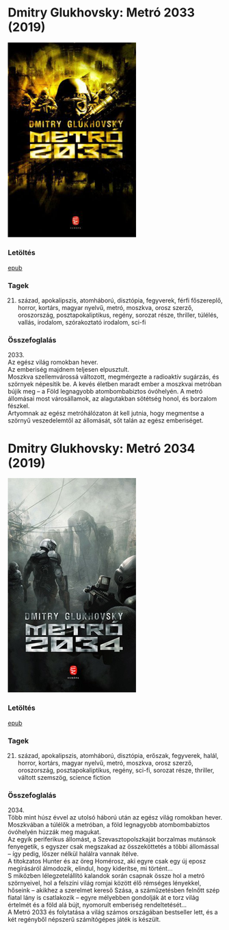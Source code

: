 # <a name="id_482">Dmitry Glukhovsky: Metró 2033 (2019)</a>
<img src="https://github.com/BercziSandor/calibre_lib/raw/main/Dmitry%20Glukhovsky/Metro%202033%20%28482%29/cover.jpg" alt="cover" width="300"/>

### Letöltés
[epub](https://github.com/BercziSandor/calibre_lib/raw/main/Dmitry%20Glukhovsky/Metro%202033%20%28482%29/Metro%202033%20-%20Dmitry%20Glukhovsky.epub)

### Tagek
21. század, apokalipszis, atomháború, disztópia, fegyverek, férfi főszereplő, horror, kortárs, magyar nyelvű, metró, moszkva, orosz szerző, oroszország, posztapokaliptikus, regény, sorozat része, thriller, túlélés, vallás, irodalom, szórakoztató irodalom, sci-fi

### Összefoglalás
<div>
<p>2033.<br>Az egész világ romokban hever.<br>Az emberiség majdnem teljesen elpusztult.<br>Moszkva szellemvárossá változott, megmérgezte a radioaktív sugárzás, és szörnyek népesítik be. A kevés életben maradt ember a moszkvai metróban bújik meg – a Föld legnagyobb atombombabiztos óvóhelyén. A metró állomásai most városállamok, az alagutakban sötétség honol, és borzalom fészkel.<br>Artyomnak az egész metróhálózaton át kell jutnia, hogy megmentse a szörnyű veszedelemtől az állomását, sőt talán az egész emberiséget.</p></div>


# <a name="id_355">Dmitry Glukhovsky: Metró 2034 (2019)</a>
<img src="https://github.com/BercziSandor/calibre_lib/raw/main/Dmitry%20Glukhovsky/Metro%202034%20%28355%29/cover.jpg" alt="cover" width="300"/>

### Letöltés
[epub](https://github.com/BercziSandor/calibre_lib/raw/main/Dmitry%20Glukhovsky/Metro%202034%20%28355%29/Metro%202034%20-%20Dmitry%20Glukhovsky.epub)

### Tagek
21. század, apokalipszis, atomháború, disztópia, erőszak, fegyverek, halál, horror, kortárs, magyar nyelvű, metró, moszkva, orosz szerző, oroszország, posztapokaliptikus, regény, sci-fi, sorozat része, thriller, váltott szemszög, science fiction

### Összefoglalás
<div>
<p>2034.<br>Több mint húsz évvel az utolsó háború után az egész világ romokban hever. Moszkvában a túlélők a metróban, a föld legnagyobb atombombabiztos óvóhelyén húzzák meg magukat.<br>Az egyik periferikus állomást, a Szevasztopolszkaját borzalmas mutánsok fenyegetik, s egyszer csak megszakad az összeköttetés a többi állomással – így pedig, lőszer nélkül halálra vannak ítélve.<br>A titokzatos Hunter és az öreg Homérosz, aki egyre csak egy új eposz megírásáról álmodozik, elindul, hogy kiderítse, mi történt…<br>S miközben lélegzetelállító kalandok során csapnak össze hol a metró szörnyeivel, hol a felszíni világ romjai között élő rémséges lényekkel, hőseink – akikhez a szerelmet kereső Szása, a száműzetésben felnőtt szép fiatal lány is csatlakozik – egyre mélyebben gondolják át e torz világ értelmét és a föld alá bújt, nyomorult emberiség rendeltetését…<br>A Metró 2033 és folytatása a világ számos országában bestseller lett, és a két regényből népszerű számítógépes játék is készült.</p></div>


